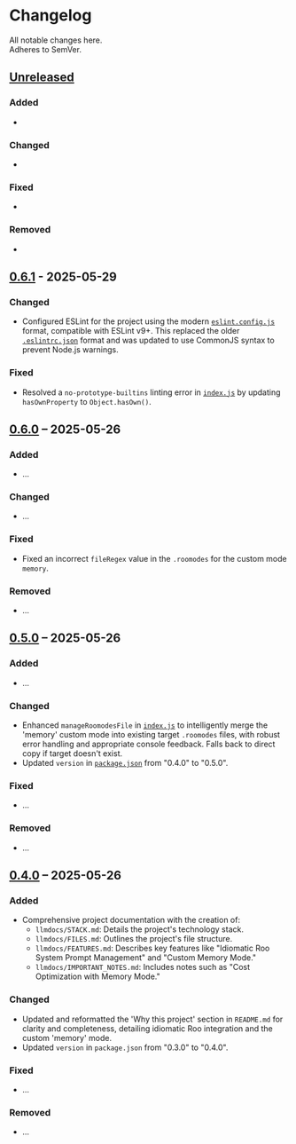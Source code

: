 # Changelog

All notable changes here.  
Adheres to SemVer.

## [Unreleased]

<!-- Omit empty headings -->
### Added
* 

### Changed
* 

### Fixed
* 

### Removed
* 

## [0.6.1] - 2025-05-29

### Changed
* Configured ESLint for the project using the modern [`eslint.config.js`](eslint.config.js:1) format, compatible with ESLint v9+. This replaced the older [`.eslintrc.json`](.eslintrc.json:0) format and was updated to use CommonJS syntax to prevent Node.js warnings.

### Fixed
* Resolved a `no-prototype-builtins` linting error in [`index.js`](index.js:281) by updating `hasOwnProperty` to `Object.hasOwn()`.

## [0.6.0] – 2025-05-26

### Added
* ...

### Changed
* ...

### Fixed
* Fixed an incorrect `fileRegex` value in the `.roomodes` for the custom mode `memory`.

### Removed
* ...

## [0.5.0] – 2025-05-26

### Added
* ...

### Changed
* Enhanced `manageRoomodesFile` in [`index.js`](index.js) to intelligently merge the 'memory' custom mode into existing target `.roomodes` files, with robust error handling and appropriate console feedback. Falls back to direct copy if target doesn't exist.
* Updated `version` in [`package.json`](package.json) from "0.4.0" to "0.5.0".

### Fixed
* ...

### Removed
* ...

## [0.4.0] – 2025-05-26

### Added
* Comprehensive project documentation with the creation of:
  * `llmdocs/STACK.md`: Details the project's technology stack.
  * `llmdocs/FILES.md`: Outlines the project's file structure.
  * `llmdocs/FEATURES.md`: Describes key features like "Idiomatic Roo System Prompt Management" and "Custom Memory Mode."
  * `llmdocs/IMPORTANT_NOTES.md`: Includes notes such as "Cost Optimization with Memory Mode."

### Changed
* Updated and reformatted the 'Why this project' section in `README.md` for clarity and completeness, detailing idiomatic Roo integration and the custom 'memory' mode.
* Updated `version` in `package.json` from "0.3.0" to "0.4.0".

### Fixed
* ...

### Removed
* ...

[Unreleased]: repo/compare/v0.6.1...HEAD
[0.6.1]:      repo/releases/tag/v0.6.1
[0.6.0]:      repo/releases/tag/v0.6.0
[0.5.0]:      repo/releases/tag/v0.5.0
[0.4.0]:      repo/releases/tag/v0.4.0